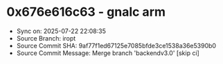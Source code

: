 # 0x676e616c63 - gnalc arm

- Sync on: 2025-07-22 22:08:35
- Source Branch: iropt
- Source Commit SHA: 9af77f1ed67125e7085bfde3ce1538a36e5390b0
- Source Commit Message: Merge branch 'backendv3.0' [skip ci]